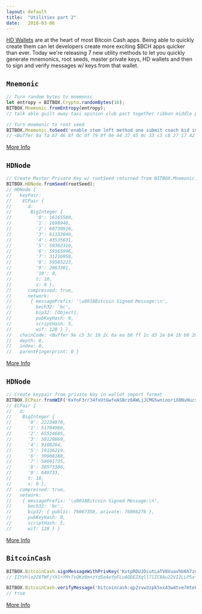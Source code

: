 ```yaml
---
layout: default
title:  "Utilities part 2"
date:   2018-03-06
---
```


[HD Wallets](https://github.com/bitcoinbook/bitcoinbook/blob/develop/ch05.asciidoc) are at the heart of most Bitcoin Cash apps. Being able to quickly create them can let developers create more exciting $BCH apps quicker than ever. Today we're releasing 7 new utility methods to let you quickly generate mnemonics, root seeds, master private keys, HD wallets and then to sign and verify messages w/ keys from that wallet.

## <code>Mnemonic</code>

```js
// Turn random bytes to mnemonic
let entropy = BITBOX.Crypto.randomBytes(16);
BITBOX.Mnemonic.fromEntropy(entropy);
// talk able guilt away taxi opinion club pact together ribbon middle patch

// Turn mnemonic to root seed
BITBOX.Mnemonic.toSeed('enable stem left method one submit coach bid inspire cluster armed bracket');
// <Buffer 0a fa b7 46 8f 0c df 79 0f 0e 44 37 45 0c 33 c3 c8 27 17 42 75 d6 13 02 c3 55 de ef 2e 69 57 e4 f5 dd 55 b6 a8 73 78 6d b8 09 36 75 af 4f 6b 2c 52 63 ... >
```

[More Info](https://www.bitbox.earth/bitboxcli/mnemonic)

## <code>HDNode</code>

```js
// Create Master Private Key w/ rootSeed returned from BITBOX.Mnemonic.toSeed
BITBOX.HDNode.fromSeed(rootSeed);
// HDNode {
//   keyPair:
//    ECPair {
//      d:
//       BigInteger {
//         '0': 16165580,
//         '1': 1698946,
//         '2': 60730916,
//         '3': 61153040,
//         '4': 43535631,
//         '5': 50362316,
//         '6': 59565996,
//         '7': 31216958,
//         '8': 59585223,
//         '9': 2863301,
//         '10': 0,
//         t: 10,
//         s: 0 },
//      compressed: true,
//      network:
//       { messagePrefix: '\u0018Bitcoin Signed Message:\n',
//         bech32: 'bc',
//         bip32: [Object],
//         pubKeyHash: 0,
//         scriptHash: 5,
//         wif: 128 } },
//   chainCode: <Buffer 9e c5 3c 10 2c 6a ea b0 ff 1c d3 1e b4 1b b8 20 f9 dc 7a 32 08 fc 5a 18 ca 5f db ef 09 ea 4c f7>,
//   depth: 0,
//   index: 0,
//   parentFingerprint: 0 }
```

[More Info](https://www.bitbox.earth/bitboxcli/hdnode)

## <code>HDNode</code>

```js
// Create keypair from private key in wallet import format
BITBOX.ECPair.fromWIF('KxYoF3rr34fxUtGwfeASBrz6AWLjJCMG5wniooriX8NvHucsTDFz');
// ECPair {
//   d:
//    BigInteger {
//      '0': 22234870,
//      '1': 51704986,
//      '2': 65514685,
//      '3': 58120869,
//      '4': 9188204,
//      '5': 19136219,
//      '6': 39908188,
//      '7': 58691735,
//      '8': 30573386,
//      '9': 649733,
//      t: 10,
//      s: 0 },
//   compressed: true,
//   network:
//    { messagePrefix: '\u0018Bitcoin Signed Message:\n',
//      bech32: 'bc',
//      bip32: { public: 76067358, private: 76066276 },
//      pubKeyHash: 0,
//      scriptHash: 5,
//      wif: 128 } }
```

[More Info](https://www.bitbox.earth/bitboxcli/ecpair)


## <code>BitcoinCash</code>

```js
BITBOX.BitcoinCash.signMessageWithPrivKey('KxtpRDUJDiutLaTV8Vuavhb6h7zq9YV9ZKA3dU79PCgYmNVmkkvS', "EARTH");
// IIYVhlo2Z6TWFjYX1+YM+7vQKz0m+zYdSe4eYpFLuAQDEZXqll7lZC8Au22VI2LLP5x+IerZckVk3QQPsA3e8/8=

BITBOX.BitcoinCash.verifyMessage('bitcoincash:qp2zvw3zpk5xx43w4tve7mtekd9kaxwj4uenq9eupv', 'IIYVhlo2Z6TWFjYX1+YM+7vQKz0m+zYdSe4eYpFLuAQDEZXqll7lZC8Au22VI2LLP5x+IerZckVk3QQPsA3e8/8=', 'EARTH')
// true
```

[More Info](https://www.bitbox.earth/bitboxcli/bitcoincash)
